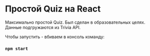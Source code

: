 # Простой Quiz на React

Максимально простой Quiz. Был сделан в образовательных целях.
Данные подгружаются из Trivia API.

Чтобы запустить - вбиваем в консоль команду:

### `npm start`

